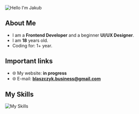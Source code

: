 <img alt="Hello I'm Jakub" align="center" src="https://readme-typing-svg.demolab.com?font=Fira+Code&size=19&pause=5000&color=5ABFA3&center=false&vCenter=true&width=435&lines=Hello+ I'm Jakub!">

## About Me

- I am a **Frontend Developer** and a beginner **UI/UX Designer**.
- I am **18** years old.
- Coding for: 1+ year.

## Important links

- 🌐 My website: **in progress**
- 🌐 E-mail: **blaszczyk.business@gmail.com**

## My Skills

![My Skills](https://skillicons.dev/icons?i=github,css,html,js,figma)
